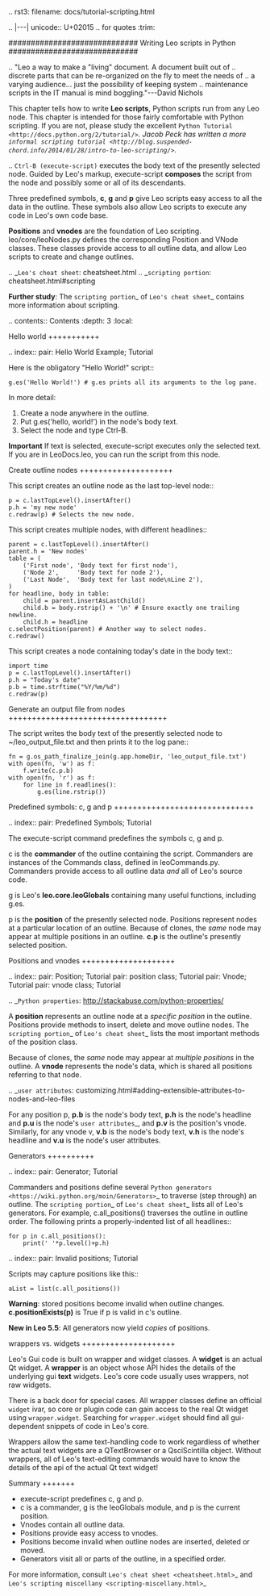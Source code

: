 .. rst3: filename: docs/tutorial-scripting.html


.. |---| unicode:: U+02015 .. for quotes
   :trim:

#############################
Writing Leo scripts in Python
#############################

..  "Leo a way to make a "living" document. A document built out of
..  discrete parts that can be re-organized on the fly to meet the needs of
..  a varying audience... just the possibility of keeping system
..  maintenance scripts in the IT manual is mind boggling."---David Nichols

This chapter tells how to write **Leo scripts**, Python scripts run from any Leo node. This chapter is intended for those fairly comfortable with Python scripting. If you are not, please study the excellent `Python Tutorial <http://docs.python.org/2/tutorial/>`_. Jacob Peck has written a more `informal scripting tutorial <http://blog.suspended-chord.info/2014/01/28/intro-to-leo-scripting/>`_.

.. ``Ctrl-B (execute-script)`` executes the body text of the presently selected node. Guided by Leo's markup, execute-script **composes** the script from the node and possibly some or all of its descendants.

Three predefined symbols, **c**, **g** and **p** give Leo scripts easy access to all the data in the outline. These symbols also allow Leo scripts to execute any code in Leo's own code base.

**Positions** and **vnodes** are the foundation of Leo scripting. leo/core/leoNodes.py defines the corresponding Position and VNode classes. These classes provide access to all outline data, and allow Leo scripts to create and change outlines.

.. _`Leo's cheat sheet`: cheatsheet.html
.. _`scripting portion`: cheatsheet.html#scripting

**Further study**: The `scripting portion`_ of `Leo's cheat sheet`_ contains more information about scripting.

.. contents:: Contents
    :depth: 3
    :local:

Hello world
+++++++++++

.. index::
    pair: Hello World Example; Tutorial

Here is the obligatory "Hello World!" script::

    g.es('Hello World!') # g.es prints all its arguments to the log pane.
    
In more detail:

1. Create a node anywhere in the outline.
2. Put g.es('hello, world!') in the node's body text.
3. Select the node and type Ctrl-B.

**Important** If text is selected, execute-script executes only the selected text. If you are in LeoDocs.leo, you can run the script from this node.

Create outline nodes
++++++++++++++++++++


This script creates an outline node as the last top-level node::

    p = c.lastTopLevel().insertAfter()
    p.h = 'my new node'
    c.redraw(p) # Selects the new node.
    
This script creates multiple nodes, with different headlines::

    parent = c.lastTopLevel().insertAfter()
    parent.h = 'New nodes'
    table = (
        ('First node', 'Body text for first node'),
        ('Node 2',     'Body text for node 2'),
        ('Last Node',  'Body text for last node\nLine 2'),
    )
    for headline, body in table:
        child = parent.insertAsLastChild()
        child.b = body.rstrip() + '\n' # Ensure exactly one trailing newline.
        child.h = headline
    c.selectPosition(parent) # Another way to select nodes.
    c.redraw()

This script creates a node containing today's date in the body text::

    import time
    p = c.lastTopLevel().insertAfter()
    p.h = "Today's date"
    p.b = time.strftime("%Y/%m/%d")
    c.redraw(p)

Generate an output file from nodes
++++++++++++++++++++++++++++++++++

The script writes the body text of the presently selected node to ~/leo_output_file.txt and then prints it to the log pane::

    fn = g.os_path_finalize_join(g.app.homeDir, 'leo_output_file.txt')
    with open(fn, 'w') as f:
        f.write(c.p.b)
    with open(fn, 'r') as f:
        for line in f.readlines():
            g.es(line.rstrip())

Predefined symbols: c, g and p
++++++++++++++++++++++++++++++

.. index::
    pair: Predefined Symbols; Tutorial
    
The execute-script command predefines the symbols c, g and p.

c is the **commander** of the outline containing the script. Commanders are instances of the Commands class, defined in leoCommands.py. Commanders provide access to all outline data *and* all of Leo's source code.

g is Leo's **leo.core.leoGlobals** containing many useful functions, including g.es.

p is the **position** of the presently selected node. Positions represent nodes at a particular location of an outline. Because of clones, the *same* node may appear at multiple positions in an outline. **c.p** is the outline's presently selected position.

Positions and vnodes
++++++++++++++++++++

.. index::
    pair: Position; Tutorial
    pair: position class; Tutorial
    pair: Vnode; Tutorial
    pair: vnode class; Tutorial
    
.. _`Python properties`: http://stackabuse.com/python-properties/

A **position** represents an outline node at a *specific position* in the outline. Positions provide methods to insert, delete and move outline nodes. The `scripting portion`_ of `Leo's cheat sheet`_ lists the most important methods of the position class.

Because of clones, the *same* node may appear at *multiple positions* in the outline. A **vnode** represents the node's data, which is shared all positions referring to that node.

.. _`user attributes`: customizing.html#adding-extensible-attributes-to-nodes-and-leo-files

For any position p, **p.b** is the node's body text, **p.h** is the node's headline and **p.u** is the node's `user attributes`_, and **p.v** is the position's vnode. Similarly, for any vnode v, **v.b** is the node's body text, **v.h** is the node's headline and **v.u** is the node's user attributes.

Generators
++++++++++

.. index::
    pair: Generator; Tutorial

Commanders and positions define several `Python generators <https://wiki.python.org/moin/Generators>`_ to traverse (step through) an outline. The `scripting portion`_ of `Leo's cheat sheet`_ lists all of Leo's generators. For example, c.all_positions() traverses the outline in outline order.  The following prints a properly-indented list of all headlines::

    for p in c.all_positions():
        print(' '*p.level()+p.h)

.. index::
    pair: Invalid positions; Tutorial
    
Scripts may capture positions like this::

    aList = list(c.all_positions())
    
**Warning**: stored positions become invalid when outline changes. **c.positionExists(p)** is True if p is valid in c's outline.

**New in Leo 5.5**: All generators now yield *copies* of positions.

wrappers vs. widgets
++++++++++++++++++++

Leo's Gui code is built on wrapper and widget classes. A **widget** is an actual Qt widget. A **wrapper** is an object whose API hides the details of the underlying gui **text** widgets. Leo's core code usually uses wrappers, not raw widgets.

There is a back door for special cases. All wrapper classes define an official ``widget`` ivar, so core or plugin code can gain access to the real Qt widget using ``wrapper.widget``. Searching for ``wrapper.widget`` should find all gui-dependent snippets of code in Leo's core.

Wrappers allow the same text-handling code to work regardless of whether the actual text widgets are a QTextBrowser or a QsciScintilla object. Without wrappers, all of Leo's text-editing commands would have to know the details of the api of the actual Qt text widget!

Summary
+++++++

- execute-script predefines c, g and p.
- c is a commander, g is the leoGlobals module, and p is the current position.
- Vnodes contain all outline data.
- Positions provide easy access to vnodes.
- Positions become invalid when outline nodes are inserted, deleted or moved.
- Generators visit all or parts of the outline, in a specified order.

For more information, consult `Leo's cheat sheet <cheatsheet.html>`_ and `Leo's scripting miscellany <scripting-miscellany.html>`_

